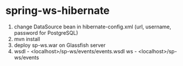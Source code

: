 # spring-ws-hibernate

1. change DataSource bean in hibernate-config.xml (url, username, password for PostgreSQL)
2. mvn install
3. deploy sp-ws.war on Glassfish server
4. wsdl - \<localhost\>/sp-ws/events/events.wsdl
   ws - \<localhost\>/sp-ws/events
